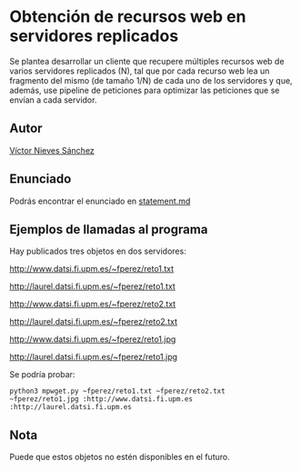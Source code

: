 # Obtención de recursos web en servidores replicados
Se plantea desarrollar un cliente que recupere múltiples recursos web de varios servidores replicados (N), 
tal que por cada recurso web lea un fragmento del mismo (de tamaño 1/N) de cada uno de los servidores y que, 
además, use pipeline de peticiones para optimizar las peticiones que se envían a cada servidor.

## Autor
[Víctor Nieves Sánchez](https://twitter.com/VictorNS69)

## Enunciado
Podrás encontrar el enunciado en [statement.md](/statement.md)

## Ejemplos de llamadas al programa
Hay publicados tres objetos en dos servidores:

<http://www.datsi.fi.upm.es/~fperez/reto1.txt>

<http://laurel.datsi.fi.upm.es/~fperez/reto1.txt>

<http://www.datsi.fi.upm.es/~fperez/reto2.txt>

<http://laurel.datsi.fi.upm.es/~fperez/reto2.txt>

<http://www.datsi.fi.upm.es/~fperez/reto1.jpg>

<http://laurel.datsi.fi.upm.es/~fperez/reto1.jpg>

Se podría probar:
```
python3 mpwget.py ~fperez/reto1.txt ~fperez/reto2.txt ~fperez/reto1.jpg :http://www.datsi.fi.upm.es :http://laurel.datsi.fi.upm.es
```
## Nota
Puede que estos objetos no estén disponibles en el futuro.